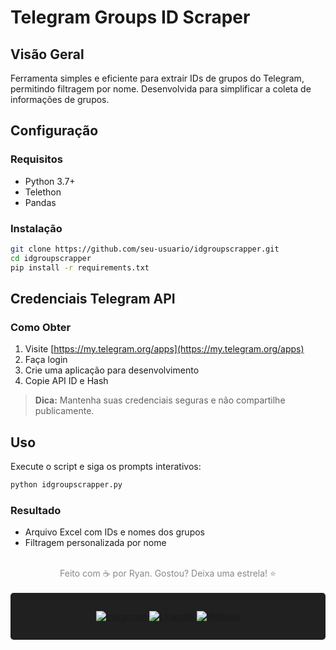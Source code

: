 # Telegram Groups ID Scraper

## Visão Geral

Ferramenta simples e eficiente para extrair IDs de grupos do Telegram, permitindo filtragem por nome. Desenvolvida para simplificar a coleta de informações de grupos.

## Configuração

### Requisitos
- Python 3.7+
- Telethon
- Pandas

### Instalação
```bash
git clone https://github.com/seu-usuario/idgroupscrapper.git
cd idgroupscrapper
pip install -r requirements.txt
```

## Credenciais Telegram API

### Como Obter
1. Visite [https://my.telegram.org/apps](https://my.telegram.org/apps)
2. Faça login
3. Crie uma aplicação para desenvolvimento
4. Copie API ID e Hash

> **Dica:** Mantenha suas credenciais seguras e não compartilhe publicamente.

## Uso

Execute o script e siga os prompts interativos:

```bash
python idgroupscrapper.py
```

### Resultado
- Arquivo Excel com IDs e nomes dos grupos
- Filtragem personalizada por nome

<br/>
<div align="center" style="color: #888;">
    Feito com ☕ por Ryan. Gostou? Deixa uma estrela! ⭐
</div>
<br/>
<div style="background-color: #202020; padding: 15px; border-radius: 5px;">
    <p align="center">
        <a href="https://instagram.com/euoryan">
            <img src="https://img.shields.io/badge/-Instagram-202020?style=flat-square&logo=instagram" alt="Instagram">
        </a>
        <a href="https://linkedin.com/in/euoryan">
            <img src="https://img.shields.io/badge/-LinkedIn-202020?style=flat-square&logo=linkedin" alt="LinkedIn">
        </a>
        <a href="https://euoryan.com">
            <img src="https://img.shields.io/badge/-Website-202020?style=flat-square&logo=google-chrome" alt="Website">
        </a>
</div>